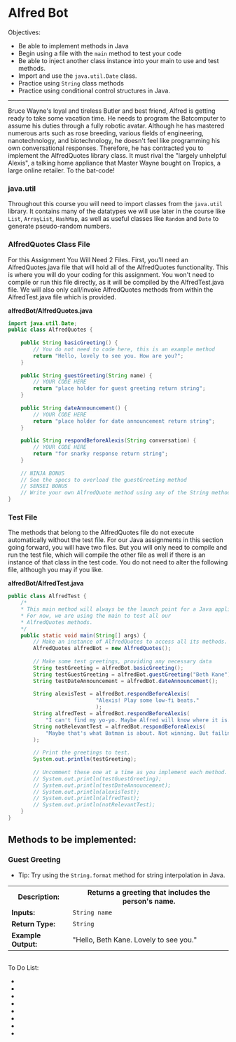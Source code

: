 <h1>Alfred Bot</h1>

<p>Objectives:</p>
<ul>
    <li>Be able to implement methods in Java</li>
    <li>Begin using a file with the <code>main</code> method to test your code</li>
    <li>Be able to inject another class instance into your main to use and test methods.</li>
    <li>Import and use the <code>java.util.Date</code> class.</li>
    <li>Practice using <code>String</code> class methods</li>
    <li>Practice using conditional control structures in Java.</li>
</ul>

<hr>

<p>Bruce Wayne's loyal and tireless Butler and best friend, Alfred is getting ready to take some vacation time. He needs to program the Batcomputer to assume his duties through a fully robotic avatar. Although he has mastered numerous arts such as rose breeding, various fields of engineering, nanotechnology, and biotechnology, he doesn't feel like programming his own conversational responses. Therefore, he has contracted you to implement the AlfredQuotes library class. It must rival the "largely unhelpful Alexis", a talking home appliance that Master Wayne bought on Tropics, a large online retailer. To the bat-code!</p>

<h3>java.util</h3>

<p>Throughout this course you will need to import classes from the <code>java.util</code> library. It contains many of the datatypes we will use later in the course like <code>List</code>, <code>ArrayList</code>, <code>HashMap</code>, as well as useful classes like <code>Random</code> and <code>Date</code> to generate pseudo-random numbers.</p>

<h3>AlfredQuotes Class File</h3>

<p>For this Assignment You Will Need 2 Files. First, you'll need an AlfredQuotes.java file that will hold all of the AlfredQuotes functionality. This is where you will do your coding for this assignment. You won't need to compile or run this file directly, as it will be compiled by the AlfredTest.java file. We will also only call/invoke AlfredQuotes methods from within the AlfredTest.java file which is provided.</p>

<p><strong>alfredBot/AlfredQuotes.java</strong></p>

```java
import java.util.Date;
public class AlfredQuotes {
    
    public String basicGreeting() {
        // You do not need to code here, this is an example method
        return "Hello, lovely to see you. How are you?";
    }
    
    public String guestGreeting(String name) {
        // YOUR CODE HERE
        return "place holder for guest greeting return string";
    }
    
    public String dateAnnouncement() {
        // YOUR CODE HERE
        return "place holder for date announcement return string";
    }
    
    public String respondBeforeAlexis(String conversation) {
        // YOUR CODE HERE
        return "for snarky response return string";
    }
    
	// NINJA BONUS
	// See the specs to overload the guestGreeting method
    // SENSEI BONUS
    // Write your own AlfredQuote method using any of the String methods you have learned!
}
```

<h3>Test File</h3>

<p>The methods that belong to the AlfredQuotes file do not execute automatically without the test file. For our Java assignments in this section going forward, you will have two files. But you will only need to compile and run the test file, which will compile the other file as well if there is an instance of that class in the test code. You do not need to alter the following file, although you may if you like.</p>

<p><strong>alfredBot/AlfredTest.java</strong></p>

```java
public class AlfredTest {
    /*
    * This main method will always be the launch point for a Java application
    * For now, we are using the main to test all our 
    * AlfredQuotes methods.
    */
    public static void main(String[] args) {
        // Make an instance of AlfredQuotes to access all its methods.
        AlfredQuotes alfredBot = new AlfredQuotes();
        
        // Make some test greetings, providing any necessary data
        String testGreeting = alfredBot.basicGreeting();
        String testGuestGreeting = alfredBot.guestGreeting("Beth Kane");
        String testDateAnnouncement = alfredBot.dateAnnouncement();
        
        String alexisTest = alfredBot.respondBeforeAlexis(
                            "Alexis! Play some low-fi beats."
                            );
        String alfredTest = alfredBot.respondBeforeAlexis(
            "I can't find my yo-yo. Maybe Alfred will know where it is.");
        String notRelevantTest = alfredBot.respondBeforeAlexis(
            "Maybe that's what Batman is about. Not winning. But failing.."
        );
        
        // Print the greetings to test.
        System.out.println(testGreeting);
        
        // Uncomment these one at a time as you implement each method.
        // System.out.println(testGuestGreeting);
        // System.out.println(testDateAnnouncement);
        // System.out.println(alexisTest);
        // System.out.println(alfredTest);
        // System.out.println(notRelevantTest);
    }
}
```

<h2>Methods to be implemented:</h2>

<h3>Guest Greeting</h3>

<ul>
    <li>Tip: Try using the <code>String.format</code> method for string interpolation in Java.</li>
</ul>

<table>
    <tr>
        <th><strong>Description:</strong></th>
        <th>Returns a greeting that includes the person's name.</th>
    </tr>
    <tr>
        <td><strong>Inputs:</strong></td>
        <td><code>String name</code></td>
    </tr>
    <tr>
        <td><strong>Return Type:</strong></td>
        <td><code>String</code></td>
    </tr>
    <tr>
        <td><strong>Example Output:</strong></td>
        <td>"Hello, Beth Kane. Lovely to see you."</td>
    </tr>
</table>

<p></p>
<p></p>
<p><strong></strong></p>

<code></code>

<strong></strong>

<img src=""/>

<p>To Do List:</p>
<ul>
    <li></li>
    <li></li>
    <li></li>
    <li></li>
    <li></li>
    <li></li>
    <li></li>
    <li></li>
</ul>


